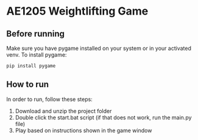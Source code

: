 # AE1205 Weightlifting Game

## Before running
Make sure you have pygame installed on your system or in your activated venv. To install pygame:
```
pip install pygame
```

## How to run

In order to run, follow these steps:
1. Download and unzip the project folder
2. Double click the start.bat script (if that does not work, run the main.py file)
3. Play based on instructions shown in the game window